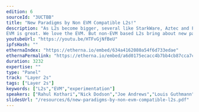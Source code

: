 ```yaml
---
edition: 6
sourceId: "3UCTBB"
title: "New Paradigms by Non EVM Compatible L2s!"
description: "As L2s become bigger, several like StarkWare, Aztec and Fuel have built a VM that doesn't resemble the EVM for multiple reasons. 
EVM is great. We love the EVM. But non-EVM based L2s bring about new paradigms, and innovations and expose us to new possibilities that are just not possible on the EVM. These L2s truly are expanding the scope of Ethereum and we should explore these more!"
youtubeUrl: "https://youtu.be/HTFvGjNfBeU"
ipfsHash: ""
ethernaIndex: "https://etherna.io/embed/634a4162080a54f6d733edae"
ethernaPermalink: "https://etherna.io/embed/a6d0175ecacc4b7bb4cb87cca7cb15b1b16a7bf11235d133ace03525a0399f79"
duration: 3232
expertise: ""
type: "Panel"
track: "Layer 2s"
tags: ["Layer 2s"]
keywords: ["L2s","EVM","experimentation"]
speakers: ["Rahul Kothari","Nick Dodson","Joe Andrews","Louis Guthmann"]
slidesUrl: "/resources/6/new-paradigms-by-non-evm-compatible-l2s.pdf"
---
```

